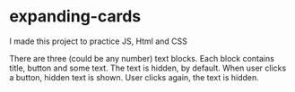 # expanding-cards

I made this project to practice JS, Html and CSS

There are three (could be any number) text blocks. 
Each block contains title, button and some text. The text is hidden, by default.
When user clicks a button, hidden text is shown.
User clicks again, the text is hidden.

